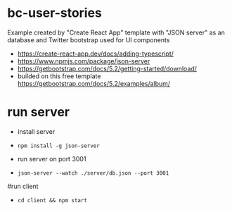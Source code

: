 # bc-user-stories
Example created by "Create React App" template with "JSON server" as an database and Twitter bootstrap used for UI components
- https://create-react-app.dev/docs/adding-typescript/
- https://www.npmjs.com/package/json-server
- https://getbootstrap.com/docs/5.2/getting-started/download/
- builded on this free template https://getbootstrap.com/docs/5.2/examples/album/

# run server
- install server
- `npm install -g json-server` 

- run server on port 3001
- `json-server --watch ./server/db.json --port 3001`

#run client
- `cd client && npm start`


